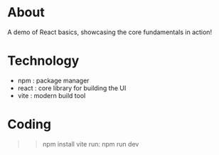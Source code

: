 # About
A demo of React basics, showcasing the core fundamentals in action!

# Technology
- npm   : package manager
- react : core library for building the UI
- vite  : modern build tool

# Coding
>> npm install vite
>> run: npm run dev

